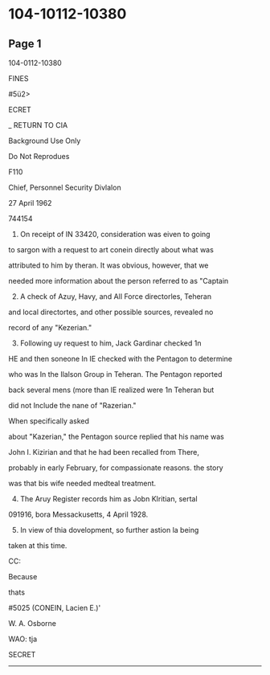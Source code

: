 # 104-10112-10380

## Page 1

104-0112-10380

FINES

#5ü2>

ECRET

_ RETURN TO CIA

Background Use Only

Do Not Reprodues

F110

Chief, Personnel Security Divlalon

27 April 1962

744154

1. On receipt of IN 33420, consideration was eiven to going

to sargon with a request to art conein directly about what was

attributed to him by theran. It was obvious, however, that we

needed more information about the person referred to as "Captain

2. A check of Azuy, Havy, and AlI Force directorles, Teheran

and local directortes, and other possible sources, revealed no

record of any "Kezerian."

3. Following uy request to him, Jack Gardinar checked 1n

HE and then soneone In IE checked with the Pentagon to determine

who was In the Ilalson Group in Teheran. The Pentagon reported

back several mens (more than lE realized were 1n Teheran but

did not Include the nane of "Razerian."

When specifically asked

about "Kazerian," the Pentagon source replied that his name was

John I. Kizirian and that he had been recalled from There,

probably in early February, for compassionate reasons. the story

was that bis wife needed medteal treatment.

4. The Aruy Register records him as Jobn KIritian, sertal

091916, bora Messackusetts, 4 April 1928.

5. In view of thia dovelopment, so further astion la being

taken at this time.

CC:

Because

thats

#5025 (CONEIN, Lacien E.)'

W. A. Osborne

WAO: tja

SECRET

---

